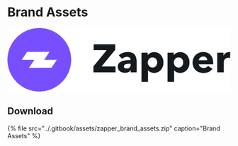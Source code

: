 # Brand Assets

![Zapper Official Logo](../.gitbook/assets/group-24-5-.png)



## Download

{% file src="../.gitbook/assets/zapper\_brand\_assets.zip" caption="Brand Assets" %}

